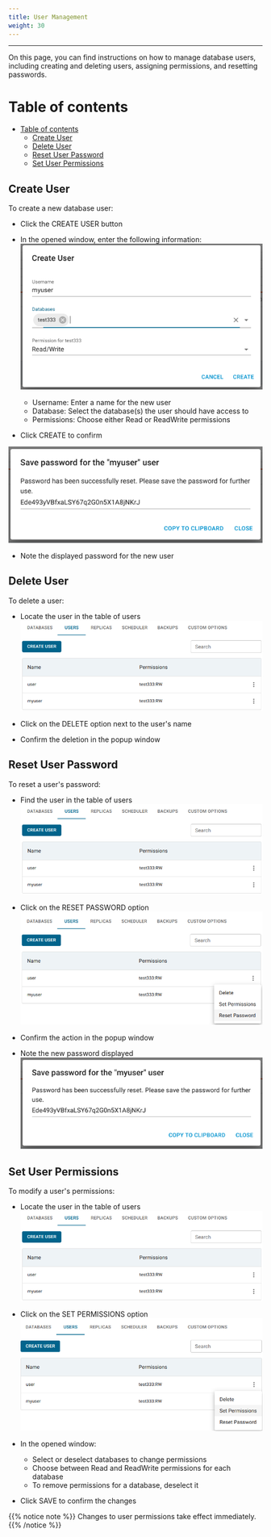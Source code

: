 ```yaml
---
title: User Management
weight: 30
---
```

___
On this page, you can find instructions on how to manage database users, including creating and deleting users, assigning permissions, and resetting passwords.

# Table of contents
- [Table of contents](#table-of-contents)
  - [Create User](#create-user)
  - [Delete User](#delete-user)
  - [Reset User Password](#reset-user-password)
  - [Set User Permissions](#set-user-permissions)

## Create User
To create a new database user:
- Click the CREATE USER button
- In the opened window, enter the following information:
![](../../../assets/images/databases/createuser.png?classes=border,shadow)

  - Username: Enter a name for the new user
  - Database: Select the database(s) the user should have access to
  - Permissions: Choose either Read or ReadWrite permissions
- Click CREATE to confirm

![](../../../assets/images/databases/savepassword.png?classes=border,shadow)
- Note the displayed password for the new user

## Delete User
To delete a user:
- Locate the user in the table of users
![](../../../assets/images/databases/users.png?classes=border,shadow)

- Click on the DELETE option next to the user's name
- Confirm the deletion in the popup window

## Reset User Password
To reset a user's password:
- Find the user in the table of users
![](../../../assets/images/databases/users.png?classes=border,shadow)

- Click on the RESET PASSWORD option
![](../../../assets/images/databases/resetpassword.png?classes=border,shadow)

- Confirm the action in the popup window
- Note the new password displayed
![](../../../assets/images/databases/savepassword.png?classes=border,shadow)


## Set User Permissions
To modify a user's permissions:
- Locate the user in the table of users
![](../../../assets/images/databases/users.png?classes=border,shadow)

- Click on the SET PERMISSIONS option
![](../../../assets/images/databases/setperms.png?classes=border,shadow)

- In the opened window:
  - Select or deselect databases to change permissions
  - Choose between Read and ReadWrite permissions for each database
  - To remove permissions for a database, deselect it
- Click SAVE to confirm the changes

{{% notice note %}}
Changes to user permissions take effect immediately.
{{% /notice %}}